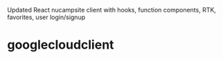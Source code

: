 Updated React nucampsite client with hooks, function components, RTK, favorites, user login/signup
# googlecloudclient
